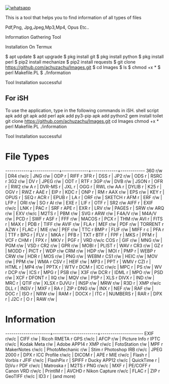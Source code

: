 <p align="center">

<a href="https://chat.whatsapp.com/KmqMUkQ7CmmLAGubO07vos"><img title="whatsapp" src="https://img.shields.io/badge/whatsapp-blue?style=for-the-badge&logo=whatsapp"></a>



This is a tool that helps you to find information of all types of files

Pdf,Png, Jpg,Jpeg,Mp3,Mp4, Opus Etc.. 


 Information Gathering Tool


Installation On Termux
 
 

$ apt update
$ apt upgrade
$ pkg install git
$ pkg install python
$ pkg install perl
$ pip2 install mechanize
$ pip2 install requests
$ git clone https://github.com/achuzachu/Images.git
$ cd lmages
$ ls
$ chmod +x *
$ perl Makefile.PL
$ ./lnformation 

 Tool Installation successful


## For iSH
 
To use the application, type in the following commands in iSH.
   shell script
apk add git
apk add perl
apk add py3-pip
apk add python2
gem install toilet
git clone https://github.com/achuzachu/Images.git
cd Images
chmod +x *
perl Makefile.PL
./information 

 Tool Installation successful

 # File Types
  ------------+-------------+-------------+-------------+------------
  360   r/w   | DR4   r/w/c | JNG   r/w   | ODP   r     | RIFF  r
  3FR   r     | DSS   r     | JP2   r/w   | ODS   r     | RSRC  r
  3G2   r/w   | DV    r     | JPEG  r/w   | ODT   r     | RTF   r
  3GP   r/w   | DVB   r/w   | JSON  r     | OFR   r     | RW2   r/w
  A     r     | DVR-MS r    | JXL   r     | OGG   r     | RWL   r/w
  AA    r     | DYLIB r     | K25   r     | OGV   r     | RWZ   r
  AAE   r     | EIP   r     | KDC   r     | ONP   r     | RM    r
  AAX   r/w   | EPS   r/w   | KEY   r     | OPUS  r     | SEQ   r
  ACR   r     | EPUB  r     | LA    r     | ORF   r/w   | SKETCH r
  AFM   r     | ERF   r/w   | LFP   r     | ORI   r/w   | SO    r
  AI    r/w   | EXE   r     | LIF   r     | OTF   r     | SR2   r/w
  AIFF  r     | EXIF  r/w/c | LNK   r     | PAC   r     | SRF   r
  APE   r     | EXR   r     | LRV   r/w   | PAGES r     | SRW   r/w
  ARQ   r/w   | EXV   r/w/c | M2TS  r     | PBM   r/w   | SVG   r
  ARW   r/w   | F4A/V r/w   | M4A/V r/w   | PCD   r     | SWF   r
  ASF   r     | FFF   r/w   | MACOS r     | PCX   r     | THM   r/w
  AVI   r     | FITS  r     | MAX   r     | PDB   r     | TIFF  r/w
  AVIF  r/w   | FLA   r     | MEF   r/w   | PDF   r/w   | TORRENT r
  AZW   r     | FLAC  r     | MIE   r/w/  | PEF   r/w   | TTC   r
  BMP   r     | FLIF  r/w   | MIFF  r   c | PFA   r     | TTF   r
  BPG   r     | FLV   r     | MKA   r     | PFB   r     | TXT   r
  BTF   r     | FPF   r     | MKS   r     | PFM   r     | VCF   r
  CHM   r     | FPX   r     | MKV   r     | PGF   r     | VRD   r/w/c
  COS   r     | GIF   r/w   | MNG   r/w   | PGM   r/w   | VSD   r
  CR2   r/w   | GPR   r/w   | MOBI  r     | PLIST r     | WAV   r
  CR3   r/w   | GZ    r     | MODD  r     | PICT  r     | WDP   r/w
  CRM   r/w   | HDP   r/w   | MOI   r     | PMP   r     | WEBP  r
  CRW   r/w   | HDR   r     | MOS   r/w   | PNG   r/w   | WEBM  r
  CS1   r/w   | HEIC  r/w   | MOV   r/w   | PPM   r/w   | WMA   r
  CSV   r     | HEIF  r/w   | MP3   r     | PPT   r     | WMV   r
  CZI   r     | HTML  r     | MP4   r/w   | PPTX  r     | WTV   r
  DCM   r     | ICC   r/w/c | MPC   r     | PS    r/w   | WV    r
  DCP   r/w   | ICS   r     | MPG   r     | PSB   r/w   | X3F   r/w
  DCR   r     | IDML  r     | MPO   r/w   | PSD   r/w   | XCF   r
  DFONT r     | IIQ   r/w   | MQV   r/w   | PSP   r     | XLS   r
  DIVX  r     | IND   r/w   | MRC   r     | QTIF  r/w   | XLSX  r
  DJVU  r     | INSP  r/w   | MRW   r/w   | R3D   r     | XMP   r/w/c
  DLL   r     | INSV  r     | MXF   r     | RA    r     | ZIP   r
  DNG   r/w   | INX   r     | NEF   r/w   | RAF   r/w   |
  DOC   r     | ISO   r     | NRW   r/w   | RAM   r     |
  DOCX  r     | ITC   r     | NUMBERS r   | RAR   r     |
  DPX   r     | J2C   r     | O     r     | RAW   r/w   |

  # Information
  ----------------------+----------------------+---------------------
  EXIF           r/w/c  |  CIFF           r/w  |  Ricoh RMETA    r
  GPS            r/w/c  |  AFCP           r/w  |  Picture Info   r
  IPTC           r/w/c  |  Kodak Meta     r/w  |  Adobe APP14    r
  XMP            r/w/c  |  FotoStation    r/w  |  MPF            r
  MakerNotes     r/w/c  |  PhotoMechanic  r/w  |  Stim           r
  Photoshop IRB  r/w/c  |  JPEG 2000      r    |  DPX            r
  ICC Profile    r/w/c  |  DICOM          r    |  APE            r
  MIE            r/w/c  |  Flash          r    |  Vorbis         r
  JFIF           r/w/c  |  FlashPix       r    |  SPIFF          r
  Ducky APP12    r/w/c  |  QuickTime      r    |  DjVu           r
  PDF            r/w/c  |  Matroska       r    |  M2TS           r
  PNG            r/w/c  |  MXF            r    |  PE/COFF        r
  Canon VRD      r/w/c  |  PrintIM        r    |  AVCHD          r
  Nikon Capture  r/w/c  |  FLAC           r    |  ZIP            r
  GeoTIFF        r/w/c  |  ID3            r    |  (and more)



 

